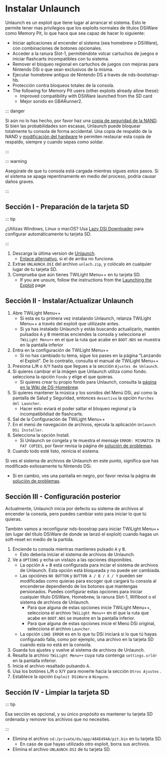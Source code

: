 ---
---

# Instalar Unlaunch

Unlaunch es un exploit que tiene lugar al arrancar el sistema. Esto le permite tener mas privilegios que los exploits normales de títulos DSiWare como Memory Pit, lo que hace que sea capaz de hacer lo siguiente:

- Iniciar aplicaciones al encender el sistema (sea homebrew o DSiWare), con combinaciones de botones opcionales.
- Acceder a la ranura Slot-1, permitiéndote volcar cartuchos de juegos e iniciar flashcarts incompatibles con tu sistema.
- Remover el bloqueo regional en cartuchos de juegos con mejoras para Nintendo DSi o que sean exclusivos de la misma.
- Ejecutar homebrew antiguo de Nintendo DS a través de nds-bootstrap-hb.
- Protección contra bloqueos totales de la consola.
- The following for Memory Pit users (other exploits already allow these):
     - Improved compatibility with DSiWare launched from the SD card
     - Mejor sonido en GBARunner2.

::: danger

Si aún no lo has hecho, por favor haz una [copia de seguridad de la NAND](dumping-nand). Si bien las probabilidades son escasas, Unlaunch puede bloquear totalmente tu consola de forma accidental. Una copia de respaldo de la NAND y [modificación del hardware](https://wiki.ds-homebrew.com/ds-index/hardmod) te permiten restaurar esta copia de respaldo, siempre y cuando sepas como soldar.

:::

::: warning

Asegúrate de que tu consola está cargada mientras sigues estos pasos. Si el sistema se apaga repentinamente en medio del proceso, podría causar daños graves.

:::

## Sección I - Preparación de la tarjeta SD

::: tip

¿Utilizas Windows, Linux o macOS? Usa [Lazy DSi Downloader](lazy-dsi-downloader) para configurar automáticamente tu tarjeta SD.

:::

1. Descarga la última version de [Unlaunch](https://problemkaputt.de/unlaunch.zip).
   - [Enlace alternativo](https://web.archive.org/web/20201112031436/https://problemkaputt.de/unlaunch.zip), si el de arriba no funciona.
1. Extrae `UNLAUNCH.DSI` del archivo `unlach.zip`, y colócalo en cualquier lugar de tu tarjeta SD.
1. Comprueba que aún tienes TWiLight Menu++ en tu tarjeta SD.
   - If you are unsure, follow the instructions from the [Launching the Exploit](launching-the-exploit.html#twilight-menu) page

## Sección II - Instalar/Actualizar Unlaunch

1. Abre TWiLight Menu++
   - Si esta es tu primera vez instalando Unlaunch, relanza TWiLight Menu++ a través del exploit que utilizaste antes.
   - Si ya has instalado Unlaunch y estás buscando actualizarlo, mantén pulsados <kbd class="face">A</kbd> y <kbd class="face">B</kbd> mientras enciendes la consola y selecciona el `TWiLight Menu++` en el que la ruta que acabe en `BOOT.NDS` se muestra en la pantalla inferior
1. Entra en la configuración de TWiLight Menu++
   - Si no has cambiado tu tema, sigue los pases en la página "Lanzando el Exploit". De lo contratio, consulta el manual de TWiLight Menu++
1. Presiona <kbd class="l">L</kbd>/<kbd class="r">R</kbd> o <kbd class="face">X</kbd>/<kbd class="face">Y</kbd> hasta que llegues a la sección `Ajustes de Unlaunch`.
1. Si quieres cambiar el la imágen que Unlaunch utiliza como fondo. selecciona la opción `Fondo` y elige el que quieras.
   - Si quieres crear tu propio fondo para Unlaunch, consulta la [página en la Wiki de DS-Homebrew](https://wiki.ds-homebrew.com/twilightmenu/custom-unlaunch-backgrounds).
1. Si quieres mantener la música y los sonidos del Menú DSi, así como la pantalla de Salud y Seguridad, entonces `desactiva` la opción `Parches del Launcher`.
   - Hacer esto eviará el poder saltar el bloqueo regional y la incompatibildiad de flashcarts.
1. Sal de la Configuración de TWiLight Menu++
1. En el menú de navegación de archivos, ejecuta la aplicación `Unlaunch DSi Installer`.
1. Selecciona la opción Install.
   - Si Unlaunch se congela y te muestra el mensaje `ERROR: MISMATCH IN FAT COPIES`, por favor revisa la página de [solución de problemas](troubleshooting).
1. Cuando todo esté listo, reinicia el sistema.

Si ves el sistema de archivos de Unlaunch en este punto, significa que has modificado exitosamente tu Nintendo DSi.
- Si en cambio, ves una pantalla en negro, por favor revisa la página de [solución de problemas](troubleshooting).

## Sección III - Configuración posterior

Actualmente, Unlaunch inicia por defecto su sistema de archivos al encender la consola, pero puedes cambiar esto para iniciar lo que tú quieras.

También vamos a reconfigurar nds-boostrap para iniciar TWiLight Menu++ (en lugar del título DSiWare de donde se lanzó el exploit) cuando hagas un soft-reset en medio de la partida.

1. Enciende tu consola mientras mantienes pulsado <kbd class="face">A</kbd> y <kbd class="face">B</kbd>.
   - Esto deberia iniciar el sistema de archivos de Unlaunch.
1. Ve a `OPTIONS` y echa un vistazo a las opciones disponibles.
   - La opción <kbd class="face">A</kbd> + <kbd class="face">B</kbd> está configurada para inciar el sistema de archivos de Unlaunch. Esta opción está bloqueada y no puede ser cambiada.
   - Las opciónes `NO BUTTON` y `BUTTON A / B / X / Y` pueden ser modificadas como quieras para escoger qué cargará tu consola al encenderse dependiendo de los botones que mantengas persionados. Puedes configurar estas opciones para iniciar cualquier título DSiWare, Homebrew, la ranura Slot-1, Wifiboot o el sistema de archivos de Unlaunch.
      - Para que alguna de estas opciones inicie TWiLight Menu++, selecciona el archivo `TWiLight Menu++` en el que la ruta que acabe en `BOOT.NDS` se muestre en la pantalla inferior.
      - Para que alguna de estas opciones inicie el Menú DSi original, selecciona el archivo `Launcher`.
   - La opción `LOAD ERROR` es en lo que tu DSi iniciará si lo que tú hayas configurado falla, como por ejemplo, una archivo en la tarjeta SD cuando esta no está en la consola.
1. Guarda tus ajustes y vuelve al sistema de archivos de Unlaunch.
1. Resalta la archivo `TWiLight Menu++` cuya ruta contenga `settings.srldr` en la pantalla inferior.
1. Inicia el archivo resaltado pulsando <kbd class="face">A</kbd>.
1. Usa los botónes <kbd class="l">L</kbd>/<kbd class="r">R</kbd> o <kbd class="face">X</kbd>/<kbd class="face">Y</kbd> para moverte hacia la sección `Otros Ajustes` .
1. Establece la opción `Exploit DSiWare` a `Ninguno`.

## Sección IV - Limpiar la tarjeta SD

::: tip

Esa sección es opcional, y su único propósito es mantener tu tarjeta SD ordenada y remover los archivos que no necesites.

:::

- Elimina el archivo `sd:/private/ds/app/484E494A/pit.bin` en tu tarjeta SD.
   - En caso de que hayas utilizado otro exploit, borra sus archivos.
- Elimina el archivo `UNLAUNCH.DSI` de tu tarjeta SD.
